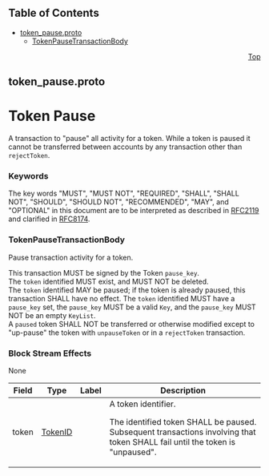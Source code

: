 ## Table of Contents

- [token_pause.proto](#token_pause-proto)
    - [TokenPauseTransactionBody](#proto-TokenPauseTransactionBody)
  



<a name="token_pause-proto"></a>
<p align="right"><a href="#top">Top</a></p>

## token_pause.proto
# Token Pause
A transaction to "pause" all activity for a token. While a token is paused
it cannot be transferred between accounts by any transaction other than
`rejectToken`.

### Keywords
The key words "MUST", "MUST NOT", "REQUIRED", "SHALL", "SHALL NOT",
"SHOULD", "SHOULD NOT", "RECOMMENDED", "MAY", and "OPTIONAL" in this
document are to be interpreted as described in
[RFC2119](https://www.ietf.org/rfc/rfc2119) and clarified in
[RFC8174](https://www.ietf.org/rfc/rfc8174).


<a name="proto-TokenPauseTransactionBody"></a>

### TokenPauseTransactionBody
Pause transaction activity for a token.

This transaction MUST be signed by the Token `pause_key`.<br/>
The `token` identified MUST exist, and MUST NOT be deleted.<br/>
The `token` identified MAY be paused; if the token is already paused,
this transaction SHALL have no effect.
The `token` identified MUST have a `pause_key` set, the `pause_key` MUST be
a valid `Key`, and the `pause_key` MUST NOT be an empty `KeyList`.<br/>
A `paused` token SHALL NOT be transferred or otherwise modified except to
"up-pause" the token with `unpauseToken` or in a `rejectToken` transaction.

### Block Stream Effects
None


| Field | Type | Label | Description |
| ----- | ---- | ----- | ----------- |
| token | [TokenID](#proto-TokenID) |  | A token identifier. <p> The identified token SHALL be paused. Subsequent transactions involving that token SHALL fail until the token is "unpaused". |





 <!-- end messages -->

 <!-- end enums -->

 <!-- end HasExtensions -->

 <!-- end services -->




